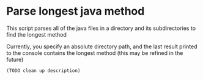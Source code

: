 # Parse longest java method

This script parses all of the java files in a directory and its subdirectories
to find the longest method

Currently, you specify an absolute directory path, and the last result printed
to the console contains the longest method (this may be refined in the future)



`(TODO clean up description)`